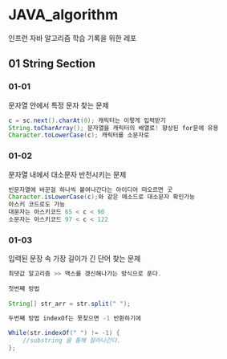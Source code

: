 # JAVA_algorithm

인프런 자바 알고리즘 학습 기록을 위한 레포

## 01 String Section
### 01-01
문자열 안에서 특정 문자 찾는 문제 

```java
c = sc.next().charAt(0); 캐릭터는 이렇게 입력받기
String.toCharArray(); 문자열을 캐릭터의 배열로! 향상된 for문에 유용
Character.toLowerCase(c); 캐릭터를 소문자로 
```
### 01-02
문자열 내에서 대소문자 반전시키는 문제 
```java
빈문자열에 바꾼걸 하나씩 붙여나간다는 아이디어 떠오르면 굿 
Character.isLowerCase(c);와 같은 메소드로 대소문자 확인가능
아스키 코드로도 가능 
대문자는 아스키코드 65 < c < 90
소문자는 아스키코드 97 < c < 122
```
### 01-03
입력된 문장 속 가장 길이가 긴 단어 찾는 문제
```java
최댓값 알고리즘 >> 맥스를 갱신해나가는 방식으로 푼다.
        
첫번째 방법
        
String[] str_arr = str.split(" ");

두번째 방법 indexOf는 못찾으면 -1 반환하기에
        
While(str.indexOf(" ") != -1) {
    //substring 을 통해 잘라나간다.
};  


```

